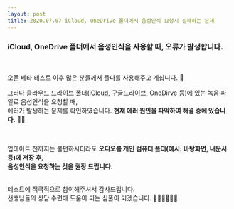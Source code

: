 ```yaml
---
layout: post
title: 2020.07.07 iCloud, OneDrive 폴더에서 음성인식 요청시 실패하는 문제
---
```


### iCloud, OneDrive 폴더에서 음성인식을 사용할 때, 오류가 발생합니다.
<br />

오픈 베타 테스트 이후 많은 분들께서 풀다를 사용해주고 계십니다. 🥳<br />

그러나 클라우드 드라이브 폴더(iCloud, 구글드라이브, OneDirve 등)에 있는 녹음 파일로 음성인식을 요청할 때, <br />에러가 발생하는 문제를 확인하였습니다. **현재 에러 원인을 파악하여 해결 중에 있습니다.** 🧑‍💻<br />

<br />

업데이트 전까지는 불편하시더라도 **오디오를 개인 컴퓨터 폴더(예시: 바탕화면, 내문서 등)에 저장 후,<br /> 음성인식을 요청하는 것을 권장 드립니다. <br />**

<br />
테스트에 적극적으로 참여해주셔서 감사드립니다. <br />
선생님들의 상담 수련에 도움이 되는 심풀이 되겠습니다. 🙇🏻‍♀️🙇🏻‍♂️









